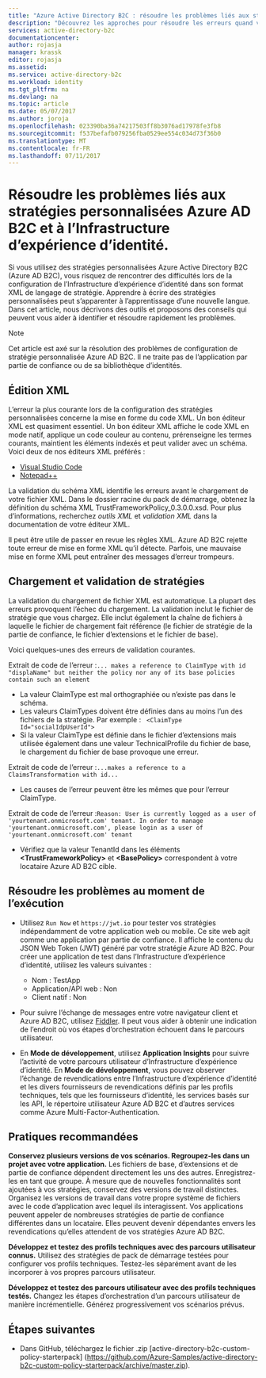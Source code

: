 ```yaml
---
title: "Azure Active Directory B2C : résoudre les problèmes liés aux stratégies personnalisées | Microsoft Docs"
description: "Découvrez les approches pour résoudre les erreurs quand vous utilisez des stratégies personnalisées dans Azure Active Directory."
services: active-directory-b2c
documentationcenter: 
author: rojasja
manager: krassk
editor: rojasja
ms.assetid: 
ms.service: active-directory-b2c
ms.workload: identity
ms.tgt_pltfrm: na
ms.devlang: na
ms.topic: article
ms.date: 05/07/2017
ms.author: joroja
ms.openlocfilehash: 023390ba36a74217503ff8b3076ad17978fe3fb8
ms.sourcegitcommit: f537befafb079256fba0529ee554c034d73f36b0
ms.translationtype: MT
ms.contentlocale: fr-FR
ms.lasthandoff: 07/11/2017
---
```

# <a name="troubleshoot-azure-ad-b2c-custom-policies-and-identity-experience-framework"></a>Résoudre les problèmes liés aux stratégies personnalisées Azure AD B2C et à l’Infrastructure d’expérience d’identité.

Si vous utilisez des stratégies personnalisées Azure Active Directory B2C (Azure AD B2C), vous risquez de rencontrer des difficultés lors de la configuration de l’Infrastructure d’expérience d’identité dans son format XML de langage de stratégie.  Apprendre à écrire des stratégies personnalisées peut s’apparenter à l’apprentissage d’une nouvelle langue. Dans cet article, nous décrivons des outils et proposons des conseils qui peuvent vous aider à identifier et résoudre rapidement les problèmes. 

> [!NOTE]
> Cet article est axé sur la résolution des problèmes de configuration de stratégie personnalisée Azure AD B2C. Il ne traite pas de l’application par partie de confiance ou de sa bibliothèque d’identités.

## <a name="xml-editing"></a>Édition XML

L’erreur la plus courante lors de la configuration des stratégies personnalisées concerne la mise en forme du code XML. Un bon éditeur XML est quasiment essentiel. Un bon éditeur XML affiche le code XML en mode natif, applique un code couleur au contenu, prérenseigne les termes courants, maintient les éléments indexés et peut valider avec un schéma. Voici deux de nos éditeurs XML préférés :

* [Visual Studio Code](https://code.visualstudio.com/)
* [Notepad++](https://notepad-plus-plus.org/)

La validation du schéma XML identifie les erreurs avant le chargement de votre fichier XML. Dans le dossier racine du pack de démarrage, obtenez la définition du schéma XML TrustFrameworkPolicy_0.3.0.0.xsd. Pour plus d’informations, recherchez *outils XML* et *validation XML* dans la documentation de votre éditeur XML.

Il peut être utile de passer en revue les règles XML. Azure AD B2C rejette toute erreur de mise en forme XML qu’il détecte. Parfois, une mauvaise mise en forme XML peut entraîner des messages d’erreur trompeurs.

## <a name="upload-policies-and-policy-validation"></a>Chargement et validation de stratégies

 La validation du chargement de fichier XML est automatique. La plupart des erreurs provoquent l’échec du chargement. La validation inclut le fichier de stratégie que vous chargez. Elle inclut également la chaîne de fichiers à laquelle le fichier de chargement fait référence (le fichier de stratégie de la partie de confiance, le fichier d’extensions et le fichier de base). 
 
 Voici quelques-unes des erreurs de validation courantes.

Extrait de code de l’erreur :`... makes a reference to ClaimType with id "displaName" but neither the policy nor any of its base policies contain such an element`
* La valeur ClaimType est mal orthographiée ou n’existe pas dans le schéma.
* Les valeurs ClaimTypes doivent être définies dans au moins l’un des fichiers de la stratégie. 
    Par exemple : ` <ClaimType Id="socialIdpUserId">`
* Si la valeur ClaimType est définie dans le fichier d’extensions mais utilisée également dans une valeur TechnicalProfile du fichier de base, le chargement du fichier de base provoque une erreur.

Extrait de code de l’erreur :`...makes a reference to a ClaimsTransformation with id...`
* Les causes de l’erreur peuvent être les mêmes que pour l’erreur ClaimType.

Extrait de code de l’erreur :`Reason: User is currently logged as a user of 'yourtenant.onmicrosoft.com' tenant. In order to manage 'yourtenant.onmicrosoft.com', please login as a user of 'yourtenant.onmicrosoft.com' tenant`
* Vérifiez que la valeur TenantId dans les éléments  **\<TrustFrameworkPolicy\>** et **\<BasePolicy\>** correspondent à votre locataire Azure AD B2C cible.  

## <a name="troubleshoot-the-runtime"></a>Résoudre les problèmes au moment de l’exécution

* Utilisez `Run Now` et `https://jwt.io` pour tester vos stratégies indépendamment de votre application web ou mobile. Ce site web agit comme une application par partie de confiance. Il affiche le contenu du JSON Web Token (JWT) généré par votre stratégie Azure AD B2C. Pour créer une application de test dans l’Infrastructure d’expérience d’identité, utilisez les valeurs suivantes :
    * Nom : TestApp
    * Application/API web : Non
    * Client natif : Non

* Pour suivre l’échange de messages entre votre navigateur client et Azure AD B2C, utilisez [Fiddler](http://www.telerik.com/fiddler). Il peut vous aider à obtenir une indication de l’endroit où vos étapes d’orchestration échouent dans le parcours utilisateur.

* En **Mode de développement**, utilisez **Application Insights** pour suivre l’activité de votre parcours utilisateur d’Infrastructure d’expérience d’identité. En **Mode de développement**, vous pouvez observer l’échange de revendications entre l’Infrastructure d’expérience d’identité et les divers fournisseurs de revendications définis par les profils techniques, tels que les fournisseurs d’identité, les services basés sur les API, le répertoire utilisateur Azure AD B2C et d’autres services comme Azure Multi-Factor-Authentication.  

## <a name="recommended-practices"></a>Pratiques recommandées

**Conservez plusieurs versions de vos scénarios. Regroupez-les dans un projet avec votre application.** Les fichiers de base, d’extensions et de partie de confiance dépendent directement les uns des autres. Enregistrez-les en tant que groupe. À mesure que de nouvelles fonctionnalités sont ajoutées à vos stratégies, conservez des versions de travail distinctes. Organisez les versions de travail dans votre propre système de fichiers avec le code d’application avec lequel ils interagissent.  Vos applications peuvent appeler de nombreuses stratégies de partie de confiance différentes dans un locataire. Elles peuvent devenir dépendantes envers les revendications qu’elles attendent de vos stratégies Azure AD B2C.

**Développez et testez des profils techniques avec des parcours utilisateur connus.** Utilisez des stratégies de pack de démarrage testées pour configurer vos profils techniques. Testez-les séparément avant de les incorporer à vos propres parcours utilisateur.

**Développez et testez des parcours utilisateur avec des profils techniques testés.** Changez les étapes d’orchestration d’un parcours utilisateur de manière incrémentielle. Générez progressivement vos scénarios prévus.

## <a name="next-steps"></a>Étapes suivantes

* Dans GitHub, téléchargez le fichier .zip [active-directory-b2c-custom-policy-starterpack] (https://github.com/Azure-Samples/active-directory-b2c-custom-policy-starterpack/archive/master.zip).
